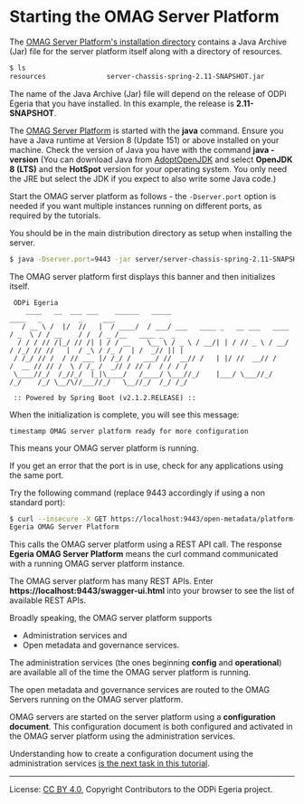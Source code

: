 <!-- SPDX-License-Identifier: CC-BY-4.0 -->
<!-- Copyright Contributors to the ODPi Egeria project. -->

# Starting the OMAG Server Platform

The [OMAG Server Platform's installation directory](../building-egeria-tutorial/task-installing-egeria.md)
contains a Java Archive (Jar) file for the server platform itself along with a directory of resources.

```bash
$ ls
resources				server-chassis-spring-2.11-SNAPSHOT.jar
```

The name of the Java Archive (Jar) file will
depend on the release of ODPi Egeria that you have installed.  In this example, the release is **2.11-SNAPSHOT**.

The [OMAG Server Platform](../../../open-metadata-publication/website/omag-server) is started with the **java** command.
Ensure you have a Java runtime at Version 8 (Update 151) or above installed on your machine.
Check the version of Java you have with the command **java -version**
(You can download Java from [AdoptOpenJDK](https://adoptopenjdk.net/) and select **OpenJDK 8 (LTS)**
and the **HotSpot** version for your operating system.
You only need the JRE but select the JDK if you expect to also write some Java code.)

Start the OMAG server platform as follows - the `-Dserver.port` option is needed if you want multiple instances running
on different ports, as required by the tutorials.

You should be in the main distribution directory as setup when installing the server. 

```bash
$ java -Dserver.port=9443 -jar server/server-chassis-spring-2.11-SNAPSHOT.jar
```

The OMAG server platform first displays this banner and then initializes itself.

```text
 ODPi Egeria
    ____   __  ___ ___    ______   _____                                 ____   _         _     ___
   / __ \ /  |/  //   |  / ____/  / ___/ ___   ____ _   __ ___   ____   / _  \ / / __    / /  / _ /__   ____ _  _
  / / / // /|_/ // /| | / / __    \__ \ / _ \ / __/| | / // _ \ / __/  / /_/ // //   |  / _\ / /_ /  | /  _// || |
 / /_/ // /  / // ___ |/ /_/ /   ___/ //  __// /   | |/ //  __// /    /  __ // // /  \ / /_ /  _// / // /  / / / /
 \____//_/  /_//_/  |_|\____/   /____/ \___//_/    |___/ \___//_/    /_/    /_/ \__/\//___//_/   \__//_/  /_/ /_/

 :: Powered by Spring Boot (v2.1.2.RELEASE) :: 
```

When the initialization is complete, you will see this message:

```text
timestamp OMAG server platform ready for more configuration
```

This means your OMAG server platform is running. 

If you get an error that the port is in use, check for any applications using the same port. 

Try the following command (replace 9443 accordingly if using a non standard port):

```bash
$ curl --insecure -X GET https://localhost:9443/open-metadata/platform-services/users/test/server-platform/origin
Egeria OMAG Server Platform
```

This calls the OMAG server platform using a REST API call.  The response **Egeria OMAG Server Platform**
means the curl command communicated with a running OMAG server platform instance.

The OMAG server platform has many REST APIs.  Enter **https://localhost:9443/swagger-ui.html** into your browser to see the list of
available REST APIs.

Broadly speaking, the OMAG server platform supports
* Administration services and
* Open metadata and governance services.

The administration services (the ones beginning **config** and **operational**)
are available all of the time the OMAG server platform is running.

The open metadata and governance services are routed to the OMAG Servers running
on the OMAG server platform.

OMAG servers are started on the server platform
using a **configuration document**.  This configuration document is both configured
and activated in the OMAG server platform using the administration services.

Understanding how to create a configuration document using the administration services
[is the next task in this tutorial](task-creating-configuration-documents.md).


----
License: [CC BY 4.0](https://creativecommons.org/licenses/by/4.0/),
Copyright Contributors to the ODPi Egeria project.
